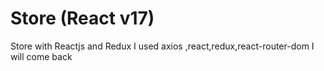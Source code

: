 # Store (React v17)
Store with Reactjs and Redux
I used axios ,react,redux,react-router-dom 
I will come back 
